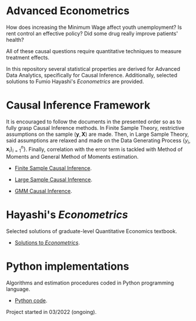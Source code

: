 # Advanced Econometrics

How does increasing the Minimum Wage affect youth unemployment? Is rent control an effective policy? 
Did some drug really improve patients' health?

All of these causal questions require quantitative techniques to measure treatment effects.

In this repository several statistical properties are derived for Advanced Data Analytics, specifically for Causal Inference.
Additionally, selected solutions to Fumio Hayashi's *Econometrics* are provided.

# Causal Inference Framework

It is encouraged to follow the documents in the presented order so as to fully grasp Causal Inference methods. 
In Finite Sample Theory, restrictive assumptions on the sample $(\textbf{y}, \textbf{X})$ are made.
Then, in Large Sample Theory, said assumptions are relaxed and made on the Data Generating Process $\{y_i, \textbf{x}_i\}_{i=1}^n\}$.
Finally, correlation with the error term is tackled with Method of Moments and General Method of Moments estimation.

- [Finite Sample Causal Inference](https://github.com/jose-jaen/Advanced-Econometrics/blob/main/Algorithms/Finite%20Sample%20Causal%20Inference.pdf).

- [Large Sample Causal Inference](https://github.com/jose-jaen/Advanced-Econometrics/blob/main/Algorithms/Large%20Sample%20Causal%20Inference.pdf).

- [GMM Causal Inference](https://github.com/jose-jaen/Advanced-Econometrics/blob/main/Algorithms/GMM%20Causal%20Inference.pdf).

# Hayashi's *Econometrics*

Selected solutions of graduate-level Quantitative Economics textbook.

- [Solutions to *Econometrics*](https://github.com/jose-jaen/Advanced-Econometrics/tree/main/Econometric%20Theory).

# Python implementations

Algorithms and estimation procedures coded in Python programming language.

- [Python code](https://github.com/jose-jaen/Advanced-Econometrics/tree/main/Algorithms).

Project started in 03/2022 (ongoing).

